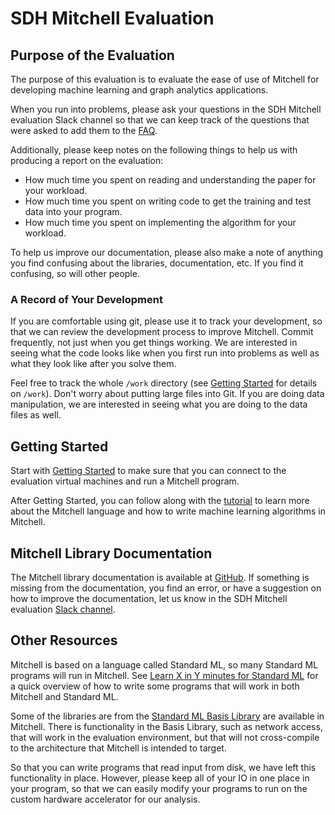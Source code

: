 # SDH Mitchell Evaluation

## Purpose of the Evaluation

The purpose of this evaluation is to evaluate the ease of use of Mitchell
for developing machine learning and graph analytics applications.

When you run into problems, please ask your questions in the SDH Mitchell
evaluation Slack channel so that we can keep track of the questions that were asked
to add them to the [FAQ](faq.md).

Additionally, please keep notes on the following things to help us with
producing a report on the evaluation:
- How much time you spent on reading and understanding the paper for your workload.
- How much time you spent on writing code to get the training and test data into your program.
- How much time you spent on implementing the algorithm for your workload.

To help us improve our documentation, please also make a note of anything you
find confusing about the libraries, documentation, etc. If you
find it confusing, so will other people.

### A Record of Your Development

If you are comfortable using git, please use it to track your development,
so that we can review the development process to improve Mitchell.
Commit frequently, not just when you get things
working. We are interested in seeing what the code looks like when you first run
into problems as well as what they look like after you solve them.

Feel free to track the whole `/work` directory (see [Getting
Started](getting-started.md) for details on `/work`). Don't worry about putting
large files into Git. If you are doing data manipulation, we are interested in
seeing what you are doing to the data files as well.

## Getting Started

Start with [Getting Started](getting-started.md) to make sure that you can
connect to the evaluation virtual machines and run a Mitchell program.

After Getting Started, you can follow along with the [tutorial](tutorials/tutorial-gbdt.md)
to learn more about the Mitchell language and how to write machine learning algorithms
in Mitchell.

## Mitchell Library Documentation

The Mitchell library documentation is available at
[GitHub](mitchell_lib_doc.md). If something is missing from
the documentation, you find an error, or have a suggestion on how to improve the
documentation, let us know in the SDH Mitchell evaluation [Slack
channel](slack://channel?team=sdhworld&id=evaluation).

## Other Resources

Mitchell is based on a language called Standard ML, so many Standard ML programs
will run in Mitchell. See [Learn X in Y minutes for Standard
ML](https://learnxinyminutes.com/docs/standard-ml/) for a quick overview of how
to write some programs that will work in both Mitchell and Standard ML.

Some of the libraries are from the [Standard ML Basis
Library](http://sml-family.org/Basis/overview.html) are available in Mitchell.
There is functionality in the Basis Library, such as network access, that will
work in the evaluation environment, but that will not cross-compile to the
architecture that Mitchell is intended to target.

So that you can write programs that read input from disk, we have left this
functionality in place. However, please keep all of your IO in one place in your
program, so that we can easily modify your programs to run on the custom hardware accelerator for our
analysis.
